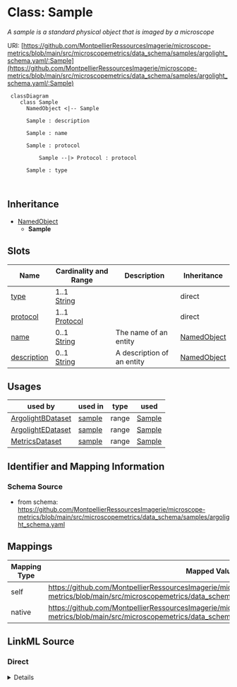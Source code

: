 # Class: Sample


_A sample is a standard physical object that is imaged by a microscope_





URI: [https://github.com/MontpellierRessourcesImagerie/microscope-metrics/blob/main/src/microscopemetrics/data_schema/samples/argolight_schema.yaml/:Sample](https://github.com/MontpellierRessourcesImagerie/microscope-metrics/blob/main/src/microscopemetrics/data_schema/samples/argolight_schema.yaml/:Sample)




```mermaid
 classDiagram
    class Sample
      NamedObject <|-- Sample
      
      Sample : description
        
      Sample : name
        
      Sample : protocol
        
          Sample --|> Protocol : protocol
        
      Sample : type
        
      
```





## Inheritance
* [NamedObject](NamedObject.md)
    * **Sample**



## Slots

| Name | Cardinality and Range | Description | Inheritance |
| ---  | --- | --- | --- |
| [type](type.md) | 1..1 <br/> [String](String.md) |  | direct |
| [protocol](protocol.md) | 1..1 <br/> [Protocol](Protocol.md) |  | direct |
| [name](name.md) | 0..1 <br/> [String](String.md) | The name of an entity | [NamedObject](NamedObject.md) |
| [description](description.md) | 0..1 <br/> [String](String.md) | A description of an entity | [NamedObject](NamedObject.md) |





## Usages

| used by | used in | type | used |
| ---  | --- | --- | --- |
| [ArgolightBDataset](ArgolightBDataset.md) | [sample](sample.md) | range | [Sample](Sample.md) |
| [ArgolightEDataset](ArgolightEDataset.md) | [sample](sample.md) | range | [Sample](Sample.md) |
| [MetricsDataset](MetricsDataset.md) | [sample](sample.md) | range | [Sample](Sample.md) |






## Identifier and Mapping Information







### Schema Source


* from schema: https://github.com/MontpellierRessourcesImagerie/microscope-metrics/blob/main/src/microscopemetrics/data_schema/samples/argolight_schema.yaml





## Mappings

| Mapping Type | Mapped Value |
| ---  | ---  |
| self | https://github.com/MontpellierRessourcesImagerie/microscope-metrics/blob/main/src/microscopemetrics/data_schema/samples/argolight_schema.yaml/:Sample |
| native | https://github.com/MontpellierRessourcesImagerie/microscope-metrics/blob/main/src/microscopemetrics/data_schema/samples/argolight_schema.yaml/:Sample |





## LinkML Source

<!-- TODO: investigate https://stackoverflow.com/questions/37606292/how-to-create-tabbed-code-blocks-in-mkdocs-or-sphinx -->

### Direct

<details>
```yaml
name: Sample
description: A sample is a standard physical object that is imaged by a microscope
from_schema: https://github.com/MontpellierRessourcesImagerie/microscope-metrics/blob/main/src/microscopemetrics/data_schema/samples/argolight_schema.yaml
is_a: NamedObject
attributes:
  type:
    name: type
    from_schema: https://github.com/MontpellierRessourcesImagerie/microscope-metrics/blob/main/src/microscopemetrics/data_schema/core_schema.yaml
    rank: 1000
    identifier: true
    range: string
    required: true
  protocol:
    name: protocol
    from_schema: https://github.com/MontpellierRessourcesImagerie/microscope-metrics/blob/main/src/microscopemetrics/data_schema/core_schema.yaml
    rank: 1000
    multivalued: false
    range: Protocol
    required: true
    inlined: false

```
</details>

### Induced

<details>
```yaml
name: Sample
description: A sample is a standard physical object that is imaged by a microscope
from_schema: https://github.com/MontpellierRessourcesImagerie/microscope-metrics/blob/main/src/microscopemetrics/data_schema/samples/argolight_schema.yaml
is_a: NamedObject
attributes:
  type:
    name: type
    from_schema: https://github.com/MontpellierRessourcesImagerie/microscope-metrics/blob/main/src/microscopemetrics/data_schema/core_schema.yaml
    rank: 1000
    identifier: true
    alias: type
    owner: Sample
    domain_of:
    - Sample
    range: string
    required: true
  protocol:
    name: protocol
    from_schema: https://github.com/MontpellierRessourcesImagerie/microscope-metrics/blob/main/src/microscopemetrics/data_schema/core_schema.yaml
    rank: 1000
    multivalued: false
    alias: protocol
    owner: Sample
    domain_of:
    - Sample
    range: Protocol
    required: true
    inlined: false
  name:
    name: name
    description: The name of an entity
    from_schema: https://github.com/MontpellierRessourcesImagerie/microscope-metrics/blob/main/src/microscopemetrics/data_schema/samples/argolight_schema.yaml
    rank: 1000
    multivalued: false
    alias: name
    owner: Sample
    domain_of:
    - NamedObject
    - Experimenter
    - Column
    range: string
    required: false
  description:
    name: description
    description: A description of an entity
    from_schema: https://github.com/MontpellierRessourcesImagerie/microscope-metrics/blob/main/src/microscopemetrics/data_schema/samples/argolight_schema.yaml
    rank: 1000
    multivalued: false
    alias: description
    owner: Sample
    domain_of:
    - NamedObject
    - ROI
    - Tag
    range: string

```
</details>